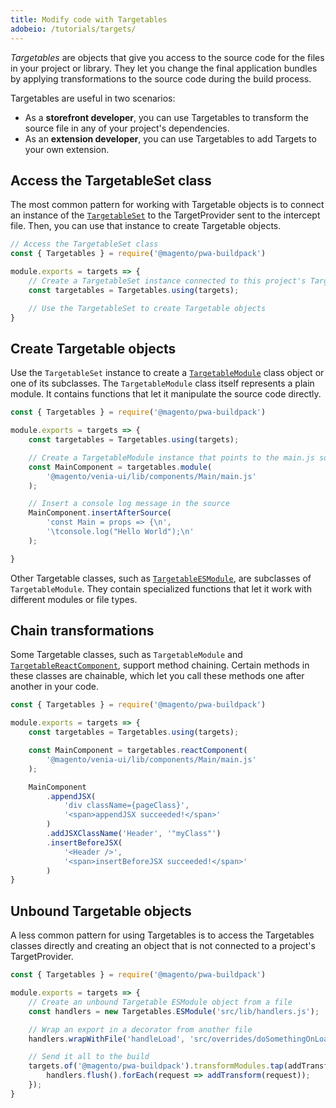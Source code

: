 ```yaml
---
title: Modify code with Targetables
adobeio: /tutorials/targets/
---
```


_Targetables_ are objects that give you access to the source code for the files in your project or library.
They let you change the final application bundles by applying transformations to the source code during the build process.

Targetables are useful in two scenarios:

- As a **storefront developer**, you can use Targetables to transform the source file in any of your project's dependencies.
- As an **extension developer**, you can use Targetables to add Targets to your own extension.

## Access the TargetableSet class

The most common pattern for working with Targetable objects is to connect an instance of the [`TargetableSet`][] to the TargetProvider sent to the intercept file.
Then, you can use that instance to create Targetable objects.

```js
// Access the TargetableSet class 
const { Targetables } = require('@magento/pwa-buildpack')

module.exports = targets => {
    // Create a TargetableSet instance connected to this project's TargetProvider
    const targetables = Targetables.using(targets);

    // Use the TargetableSet to create Targetable objects
}
```

## Create Targetable objects

Use the `TargetableSet` instance to create a [`TargetableModule`][] class object or one of its subclasses.
The `TargetableModule` class itself represents a plain module.
It contains functions that let it manipulate the source code directly.

```js
const { Targetables } = require('@magento/pwa-buildpack')

module.exports = targets => {
    const targetables = Targetables.using(targets);

    // Create a TargetableModule instance that points to the main.js source
    const MainComponent = targetables.module(
        '@magento/venia-ui/lib/components/Main/main.js'
    );

    // Insert a console log message in the source
    MainComponent.insertAfterSource(
        'const Main = props => {\n',
        '\tconsole.log("Hello World");\n'
    );

}
```

Other Targetable classes, such as [`TargetableESModule`][], are subclasses of `TargetableModule`.
They contain specialized functions that let it work with different modules or file types.

## Chain transformations

Some Targetable classes, such as `TargetableModule` and [`TargetableReactComponent`][], support method chaining.
Certain methods in these classes are chainable, which let you call these methods one after another in your code.

```js
const { Targetables } = require('@magento/pwa-buildpack')

module.exports = targets => {
    const targetables = Targetables.using(targets);

    const MainComponent = targetables.reactComponent(
        '@magento/venia-ui/lib/components/Main/main.js'
    );

    MainComponent
        .appendJSX(
            'div className={pageClass}',
            '<span>appendJSX succeeded!</span>'
        )
        .addJSXClassName('Header', '"myClass"')
        .insertBeforeJSX(
            '<Header />',
            '<span>insertBeforeJSX succeeded!</span>'
        )
}
```

## Unbound Targetable objects

A less common pattern for using Targetables is to access the Targetables classes directly and creating an object that is not connected to a project's TargetProvider.

```js
const { Targetables } = require('@magento/pwa-buildpack')

module.exports = targets => {
    // Create an unbound Targetable ESModule object from a file
    const handlers = new Targetables.ESModule('src/lib/handlers.js');

    // Wrap an export in a decorator from another file
    handlers.wrapWithFile('handleLoad', 'src/overrides/doSomethingOnLoad.js');

    // Send it all to the build
    targets.of('@magento/pwa-buildpack').transformModules.tap(addTransform => {
        handlers.flush().forEach(request => addTransform(request));
    });
}
```

[`TargetableSet`]: <{%link pwa-buildpack/reference/targetables/TargetableSet/index.md %}>
[`TargetableModule`]: <{%link pwa-buildpack/reference/targetables/TargetableModule/index.md %}>
[`TargetableESModule`]: <{%link pwa-buildpack/reference/targetables/TargetableESModule/index.md %}>
[`TargetableReactComponent`]: <{%link pwa-buildpack/reference/targetables/TargetableReactComponent/index.md %}>
